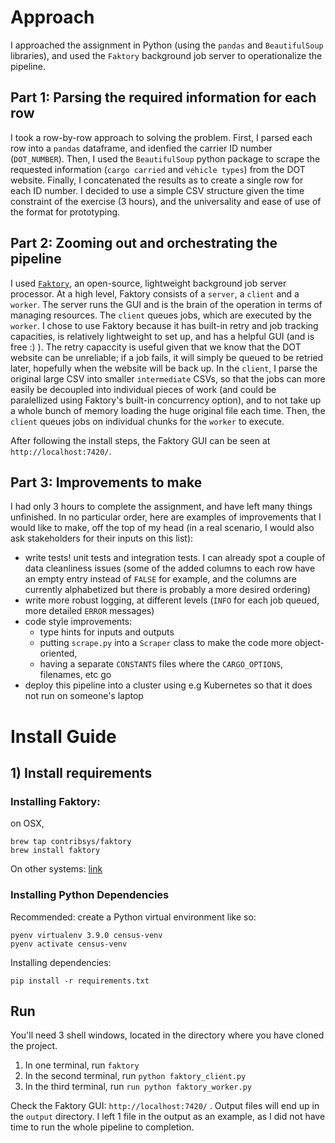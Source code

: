 # Approach
I approached the assignment in Python (using the `pandas` and `BeautifulSoup` libraries), and used the `Faktory` background job server to operationalize the pipeline.

## Part 1: Parsing the required information for each row
I took a row-by-row approach to solving the problem.
First, I parsed each row into a `pandas` dataframe, and idenfied the carrier ID number (`DOT_NUMBER`). Then, I used the `BeautifulSoup` python package to scrape the requested information (`cargo carried` and `vehicle types`) from the DOT website.
Finally, I concatenated the results as to create a single row for each ID number. I decided to use a simple CSV structure given the time constraint of the exercise (3 hours), and the universality and ease of use of the format for prototyping.

## Part 2: Zooming out and orchestrating the pipeline
I used [`Faktory`](https://github.com/contribsys/faktory), an open-source, lightweight background job server processor. At a high level, Faktory consists of a `server`, a `client` and a `worker`. The
server runs the GUI and is the brain of the operation in terms of managing resources. The `client` queues jobs, which are executed by the `worker`. I chose to use Faktory because it has built-in retry
and job tracking capacities, is relatively lightweight to set up, and has a helpful GUI (and is free :) ). The retry capaccity is useful given that we know that the DOT website can be unreliable; if a
job fails, it will simply be queued to be retried later, hopefully when the website will be back up. In the `client`, I parse the original large CSV into smaller `intermediate` CSVs, so that the jobs can more easily
be decoupled into individual pieces of work (and could be paralellized using Faktory's built-in concurrency option), and to not take up a whole bunch of memory loading the huge original file each
time. Then, the `client` queues jobs on individual chunks for the `worker` to execute. 

After following the install steps, the Faktory GUI can be seen at `http://localhost:7420/`.

## Part 3: Improvements to make
I had only 3 hours to complete the assignment, and have left many things unfinished. In no particular order, here are examples of improvements that I would like to make, off the top of my head (in a
real scenario, I would also ask stakeholders for their inputs on this list):
- write tests! unit tests and integration tests. I can already spot a couple of data cleanliness issues (some of the added columns to each row have an empty entry instead of `FALSE` for example, and
  the columns are currently alphabetized but there is probably a more desired ordering)
- write more robust logging, at different levels (`INFO` for each job queued, more detailed `ERROR` messages)
- code style improvements: 
    - type hints for inputs and outputs
    - putting `scrape.py` into a `Scraper` class to  make the code more object-oriented, 
    - having a separate `CONSTANTS` files where the `CARGO_OPTIONS`, filenames, etc go
- deploy this pipeline into a cluster using e.g Kubernetes so that it does not run on someone's laptop

# Install Guide
## 1) Install requirements
### Installing Faktory:
on OSX, 
```
brew tap contribsys/faktory
brew install faktory
``` 
On other systems: [link](https://github.com/contribsys/faktory/wiki/Installation)
### Installing Python Dependencies
Recommended: create a Python virtual environment like so:
```
pyenv virtualenv 3.9.0 census-venv
pyenv activate census-venv
```
Installing dependencies:
```
pip install -r requirements.txt
```
## Run
You'll need 3 shell windows, located in the directory where you have cloned the project.
1) In one terminal, run `faktory`
2) In the second terminal, run `python faktory_client.py`
3) In the third terminal, run `run python faktory_worker.py`

Check the Faktory GUI: `http://localhost:7420/` . Output files will end up in the `output` directory. I left 1 file in the output as an example, as I did not have time to run the whole pipeline to completion.
